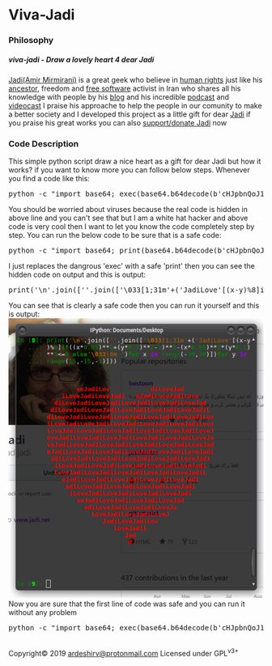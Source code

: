 # Viva-Jadi
<h3>Philosophy</h3>
<h5>viva-jadi - Draw a lovely heart 4 dear Jadi</h5>
<a target="_blank" href="https://github.com/jadijadi">Jadi(Amir Mirmirani)</a> is a great geek who believe in <a target="_blank" href="https://en.wikipedia.org/wiki/Human_rights">human rights</a> just like his <a target="_blank" href="https://ardeshirv.github.io/CyrusTheGreat/">ancestor</a>, freedom and <a target="_blank" href="https://www.gnu.org/philosophy/free-sw.en.html">free software</a> activist in Iran who shares all his knowledge with people by his <a target="_blank" href="https://jadi.net/">blog</a> and his incredible <a target="_blank" href="https://jadi.net/tag/podcast/">podcast</a> and <a target="_blank" href="https://jadi.net/tag/videocast/">videocast</a>
I praise his approache to help the people in our comunity to make a better society and I developed this project as a little gift for dear <a target="_blank" href="https://github.com/jadijadi">Jadi</a>
if you praise his great works you can also <a target="_blank" href="http://jadi.ir/support-donate/">support/donate Jadi</a> now
<br/>
<h3>Code Description</h3>
This simple python script draw a nice heart as a gift for dear Jadi but how it works? if you want to know more you can follow below steps.
Whenever you find a code like this:
<pre>
python -c "import base64; exec(base64.b64decode(b'cHJpbnQoJ1xuJy5qb2luKFsnJy5qb2luKFsnXDAzM1sxOzMxbScrKCdKYWRpTG92ZSdbKHgteSklOF1pZigoeCowLjA1KSoqMisoeSowLjEpKioyLTEpKiozLSh4KjAuMDUpKioyKih5KjAuMSkqKjM8PTAgZWxzZSdcMDMzWzBtICcpZm9yIHggaW4gcmFuZ2UoLTMwLDMwKV0pZm9yIHkgaW4gcmFuZ2UoMTUsLTE1LC0xKV0pKQ=='))"
</pre>
You should be worried about viruses because the real code is hidden in above line and you can't see that but I am a white hat hacker and above code is very cool then I want to let you know the code completely step by step.
You can run the below code to be sure that is a safe code:
<pre>
python -c "import base64; print(base64.b64decode(b'cHJpbnQoJ1xuJy5qb2luKFsnJy5qb2luKFsnXDAzM1sxOzMxbScrKCdKYWRpTG92ZSdbKHgteSklOF1pZigoeCowLjA1KSoqMisoeSowLjEpKioyLTEpKiozLSh4KjAuMDUpKioyKih5KjAuMSkqKjM8PTAgZWxzZSdcMDMzWzBtICcpZm9yIHggaW4gcmFuZ2UoLTMwLDMwKV0pZm9yIHkgaW4gcmFuZ2UoMTUsLTE1LC0xKV0pKQ=='))"
</pre>
I just replaces the dangrous 'exec' with a safe 'print' then you can see the hidden code on output and this is output:
<pre>
print('\n'.join([''.join(['\033[1;31m'+('JadiLove'[(x-y)%8]if((x*0.05)**2+(y*0.1)**2-1)**3-(x*0.05)**2*(y*0.1)**3<=0 else'\033[0m ')for x in range(-30,30)])for y in range(15,-15,-1)]))
</pre>
You can see that is clearly a safe code then you can run it yourself and this is output:
<img alt="Safe code output" src="https://raw.githubusercontent.com/ArdeshirV/Viva-Jadi/master/img/dear-jadi.png">
Now you are sure that the first line of code was safe and you can run it without any problem
<pre>
python -c "import base64; exec(base64.b64decode(b'cHJpbnQoJ1xuJy5qb2luKFsnJy5qb2luKFsnXDAzM1sxOzMxbScrKCdKYWRpTG92ZSdbKHgteSklOF1pZigoeCowLjA1KSoqMisoeSowLjEpKioyLTEpKiozLSh4KjAuMDUpKioyKih5KjAuMSkqKjM8PTAgZWxzZSdcMDMzWzBtICcpZm9yIHggaW4gcmFuZ2UoLTMwLDMwKV0pZm9yIHkgaW4gcmFuZ2UoMTUsLTE1LC0xKV0pKQ=='))"
</pre>
<br/>
Copyright&copy; 2019 <a href="mailto:ardeshirv@protonmail.com" target="_blank">ardeshirv@protonmail.com</a> Licensed under GPL<sup>v3+</sup>
